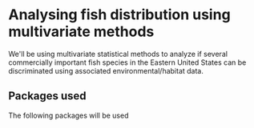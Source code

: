 # Analysing fish distribution using multivariate methods

We'll be using multivariate statistical methods to analyze if several commercially important fish species in the Eastern United States can be discriminated using associated environmental/habitat data.

## Packages used
The following packages will be used